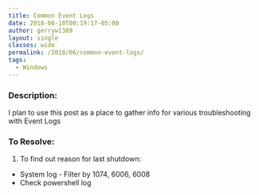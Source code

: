 ```yaml
---
title: Common Event Logs
date: 2018-06-10T00:19:17-05:00
author: gerryw1389
layout: single
classes: wide
permalink: /2018/06/common-event-logs/
tags:
  - Windows
---
```

<!--more-->

### Description:

I plan to use this post as a place to gather info for various troubleshooting with Event Logs

### To Resolve:

1. To find out reason for last shutdown:

- System log - Filter by 1074, 6006, 6008
- Check powershell log


